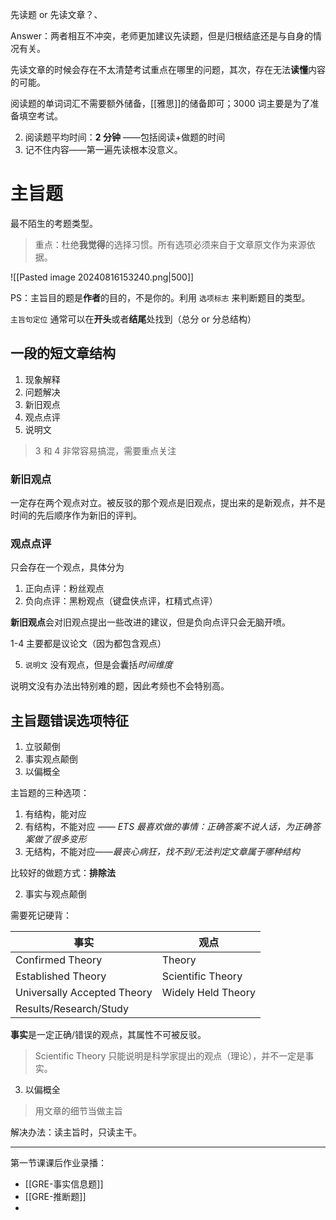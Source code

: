 先读题 or 先读文章？、

Answer：两者相互不冲突，老师更加建议先读题，但是归根结底还是与自身的情况有关。

先读文章的时候会存在不太清楚考试重点在哪里的问题，其次，存在无法**读懂**内容的可能。

阅读题的单词词汇不需要额外储备，[[雅思]]的储备即可；3000 词主要是为了准备填空考试。

2. 阅读题平均时间：**2 分钟** ——包括阅读+做题的时间
3. 记不住内容——第一遍先读根本没意义。

# 主旨题

最不陌生的考题类型。

> 重点：杜绝**我觉得**的选择习惯。所有选项必须来自于文章原文作为来源依据。 

![[Pasted image 20240816153240.png|500]]

PS：主旨目的题是**作者**的目的，不是你的。利用 `选项标志` 来判断题目的类型。

`主旨句定位` 通常可以在**开头**或者**结尾**处找到（总分 or 分总结构）

## 一段的短文章结构

1. 现象解释
2. 问题解决
3. 新旧观点
4. 观点点评
5. 说明文

> 3 和 4 非常容易搞混，需要重点关注

### 新旧观点

一定存在两个观点对立。被反驳的那个观点是旧观点，提出来的是新观点，并不是时间的先后顺序作为新旧的评判。

### 观点点评

只会存在一个观点，具体分为

1. 正向点评：粉丝观点
2. 负向点评：黑粉观点（键盘侠点评，杠精式点评）


**新旧观点**会对旧观点提出一些改进的建议，但是负向点评只会无脑开喷。


1-4 主要都是议论文（因为都包含观点）

5. `说明文` 没有观点，但是会囊括*时间维度*

说明文没有办法出特别难的题，因此考频也不会特别高。


## 主旨题错误选项特征

1. 立驳颠倒
2. 事实观点颠倒
3. 以偏概全

主旨题的三种选项：

1. 有结构，能对应
2. 有结构，不能对应 —— *ETS 最喜欢做的事情：正确答案不说人话，为正确答案做了很多变形*
3. 无结构，不能对应——*最丧心病狂，找不到/无法判定文章属于哪种结构*

比较好的做题方式：**排除法**

2. 事实与观点颠倒

需要死记硬背：

| 事实                          | 观点                 |
| --------------------------- | ------------------ |
| Confirmed Theory            | Theory             |
| Established Theory          | Scientific Theory  |
| Universally Accepted Theory | Widely Held Theory |
| Results/Research/Study      |                    |

**事实**是一定正确/错误的观点，其属性不可被反驳。

> Scientific Theory 只能说明是科学家提出的观点（理论），并不一定是事实。

3. 以偏概全

> 用文章的细节当做主旨

解决办法：读主旨时，只读主干。


---

第一节课课后作业录播：

- [[GRE-事实信息题]]
- [[GRE-推断题]]
- 

